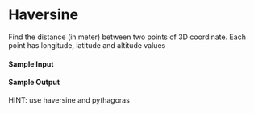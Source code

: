 # Haversine
Find the distance (in meter) between two points of 3D coordinate.
Each point has longitude, latitude and altitude values

#### Sample Input
> 
#### Sample Output
> 

HINT: use haversine and pythagoras
